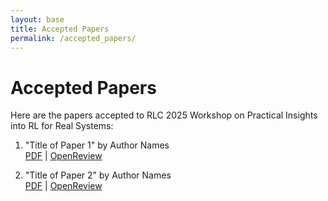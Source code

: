 ```yaml
---
layout: base
title: Accepted Papers
permalink: /accepted_papers/
---
```


# Accepted Papers

Here are the papers accepted to RLC 2025 Workshop on Practical Insights into RL for Real Systems:

1. "Title of Paper 1" by Author Names  
   [PDF](link-to-pdf) | [OpenReview](link-to-openreview)

2. "Title of Paper 2" by Author Names  
   [PDF](link-to-pdf) | [OpenReview](link-to-openreview)

<!-- Add more papers as needed -->